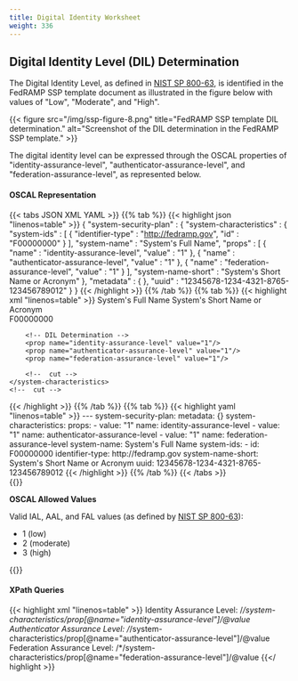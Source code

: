 ```yaml
---
title: Digital Identity Worksheet
weight: 336
---
```


## Digital Identity Level (DIL) Determination

The Digital Identity Level, as defined in [NIST SP 800-63](https://doi.org/10.6028/NIST.SP.800-63-3), is identified in the FedRAMP SSP template document as illustrated in the figure below with values of "Low", "Moderate", and "High".

{{< figure src="/img/ssp-figure-8.png" title="FedRAMP SSP template DIL determination." alt="Screenshot of the DIL determination in the FedRAMP SSP template." >}}

The digital identity level can be expressed through the OSCAL properties of "identity-assurance-level", "authenticator-assurance-level", and "federation-assurance-level", as represented below.

#### OSCAL Representation
{{< tabs JSON XML YAML >}}
{{% tab %}}
{{< highlight json "linenos=table" >}}
{
  "system-security-plan" : {
    "system-characteristics" : {
      "system-ids" : [ {
        "identifier-type" : "http://fedramp.gov",
        "id" : "F00000000"
      } ],
      "system-name" : "System's Full Name",
      "props" : [ {
        "name" : "identity-assurance-level",
        "value" : "1"
      }, {
        "name" : "authenticator-assurance-level",
        "value" : "1"
      }, {
        "name" : "federation-assurance-level",
        "value" : "1"
      } ],
      "system-name-short" : "System's Short Name or Acronym"
    },
    "metadata" : { },
    "uuid" : "12345678-1234-4321-8765-123456789012"
  }
}
{{< /highlight >}}
{{% /tab %}}
{{% tab %}}
{{< highlight xml "linenos=table" >}}
<system-security-plan>
    <metadata>
        <!-- cut CSP Name -->
    </metadata>
    <system-characteristics>
        <!-- System Name & Abbreviation -->
        <system-name>System's Full Name</system-name>
        <system-name-short>System's Short Name or Acronym</system-name-short>        
        <!-- FedRAMP Unique Identifier -->
        <system-id identifier-type="http://fedramp.gov">F00000000</system-id>
        <!-- cut Service Model -->
        <!-- cut Deployment Model -->

        <!-- DIL Determination -->
        <prop name="identity-assurance-level" value="1"/>
        <prop name="authenticator-assurance-level" value="1"/>
        <prop name="federation-assurance-level" value="1"/>  
              
        <!--  cut -->        
    </system-characteristics>
    <!--  cut -->     
</system-security-plan>
{{< /highlight >}}
{{% /tab %}}
{{% tab %}}
{{< highlight yaml "linenos=table" >}}
---
system-security-plan:
  metadata: {}
  system-characteristics:
    props:
    - value: "1"
      name: identity-assurance-level
    - value: "1"
      name: authenticator-assurance-level
    - value: "1"
      name: federation-assurance-level
    system-name: System's Full Name
    system-ids:
    - id: F00000000
      identifier-type: http://fedramp.gov
    system-name-short: System's Short Name or Acronym
  uuid: 12345678-1234-4321-8765-123456789012
{{< /highlight >}}
{{% /tab %}}
{{< /tabs >}}

<br />
{{<callout>}}

**OSCAL Allowed Values**

Valid IAL, AAL, and FAL values (as defined by [NIST SP 800-63](https://nvlpubs.nist.gov/nistpubs/SpecialPublications/NIST.SP.800-63-3.pdf)):
- 1 (low)
- 2 (moderate)
- 3 (high)

{{</callout>}}


#### XPath Queries
{{< highlight xml "linenos=table" >}}
    Identity Assurance Level: 
        /*/system-characteristics/prop[@name="identity-assurance-level"]/@value
    Authenticator Assurance Level: 
        /*/system-characteristics/prop[@name="authenticator-assurance-level"]/@value
    Federation Assurance Level: 
        /*/system-characteristics/prop[@name="federation-assurance-level"]/@value
{{</ highlight >}}

